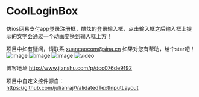 # CoolLoginBox
仿ios网易支付app登录注册框，酷炫的登录输入框，点击输入框之后输入框上提示的文字会通过一个动画变换到输入框上方！


项目中如有疑问，请联系 xuancaocom@sina.cn  如果对您有帮助，给个star吧！
![image](https://github.com/xuancao/DynamicSkin/blob/master/screenshot/skinchange1.png)
![image](https://github.com/xuancao/DynamicSkin/blob/master/screenshot/skinchange2.png)
![image](https://github.com/xuancao/DynamicSkin/blob/master/screenshot/skinchange3.png)
![video](https://github.com/xuancao/DynamicSkin/blob/master/screenshot/skinchange3.png)

博客地址 http://www.jianshu.com/p/dcc076de9192

项目中自定义控件源自：https://github.com/julianraj/ValidatedTextInputLayout 


